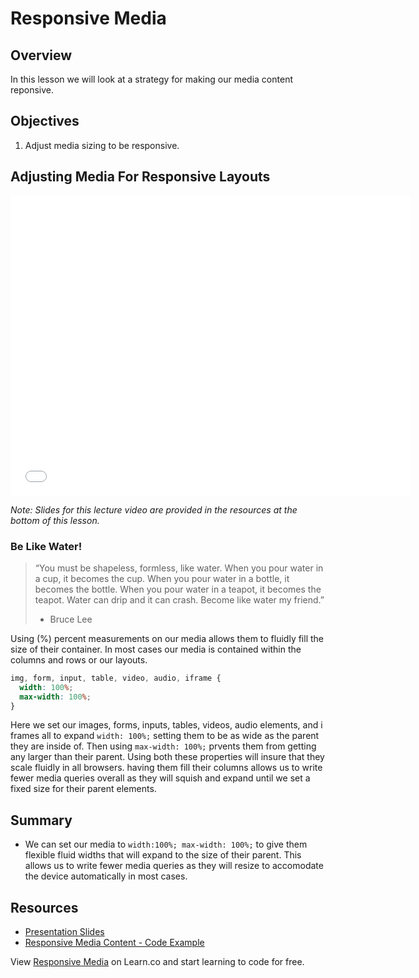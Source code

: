 # Responsive Media

## Overview

In this lesson we will look at a strategy for making our media content reponsive.

## Objectives

1. Adjust media sizing to be responsive.

## Adjusting Media For Responsive Layouts

<iframe width="640" height="480" src="//www.youtube.com/embed/iC2yQbR_qys?rel=0&modestbranding=1" frameborder="0" allowfullscreen></iframe>

*Note: Slides for this lecture video are provided in the resources at the bottom of this lesson.*

### Be Like Water!

> “You must be shapeless, formless, like water. When you pour water in a cup, it becomes the cup. When you pour water in a bottle, it becomes the bottle. When you pour water in a teapot, it becomes the teapot. Water can drip and it can crash. Become like water my friend.”
> - Bruce Lee

Using (%) percent measurements on our media allows them to fluidly fill the size of their container. In most cases our media is contained within the columns and rows or our layouts.

```css
img, form, input, table, video, audio, iframe {
  width: 100%;
  max-width: 100%;
}
```

Here we set our images, forms, inputs, tables, videos, audio elements, and i frames all to expand `width: 100%;` setting them to be as wide as the parent they are inside of. Then using `max-width: 100%;` prvents them from getting any larger than their parent. Using both these properties will insure that they scale fluidly in all browsers. having them fill their columns allows us to write fewer media queries overall as they will squish and expand until we set a fixed size for their parent elements.

## Summary

- We can set our media to `width:100%; max-width: 100%;` to give them flexible fluid widths that will expand to the size of their parent. This allows us to write fewer media queries as they will resize to accomodate the device automatically in most cases.

## Resources

- [Presentation Slides](https://docs.google.com/presentation/d/1j_i5pGPB5lHbgr4fpdUDheRBv2kAeOk_yhfd1Uc2f3s/edit?usp=sharing)
- [Responsive Media Content - Code Example](http://jsfiddle.net/flatiron_school/HP6A3/1/)

<p data-visibility='hidden'>View <a href='https://learn.co/lessons/responsive-media' title='Responsive Media'>Responsive Media</a> on Learn.co and start learning to code for free.</p>